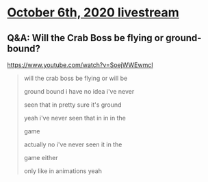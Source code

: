 # [October 6th, 2020 livestream](../2020-10-06.md)
## Q&A: Will the Crab Boss be flying or ground-bound?
https://www.youtube.com/watch?v=SoejWWEwmcI
> will the crab boss be flying or will be
> 
> ground bound i have no idea i've never
> 
> seen that in pretty sure it's ground
> 
> yeah i've never seen that in in in the
> 
> game
> 
> actually no i've never seen it in the
> 
> game either
> 
> only like in animations yeah
> 
